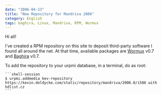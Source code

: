 ```yaml
---
date: "2006-04-13"
title: "New Repository for Mandriva 2006"
category: English
tags: baghira, Linux, Mandriva, RPM, Wormux
---
```


Hi all!

I've created a RPM repository on this site to deposit third-party software I found all around the net. At that time, available packages are [Wormux](https://www.wormux.org) v0.7 and [Baghira](https://baghira.sourceforge.net) v0.7.

To add the repository to your urpmi database, in a terminal, do as root:

    ```shell-session
    $ urpmi.addmedia kev-repository https://kevin.deldycke.com/static/repository/mandriva/2006.0/i586 with hdlist.cz
    ```


